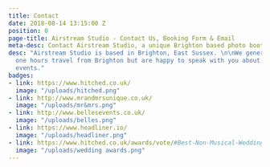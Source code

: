 ```yaml
---
title: Contact
date: 2018-08-14 13:15:00 Z
position: 0
page-title: Airstream Studio - Contact Us, Booking Form & Email
meta-desc: Contact Airstream Studio, a unique Brighton based photo booth.
desc: "Airstream Studio is based in Brighton, East Sussex. \n\nWe generally work within
  one hours travel from Brighton but are happy to speak with you about longer distance
  events."
badges:
- link: https://www.hitched.co.uk/
  image: "/uploads/hitched.png"
- link: http://www.mrandmrsunique.co.uk/
  image: "/uploads/mr&mrs.png"
- link: http://www.bellesevents.co.uk/
  image: "/uploads/belles.png"
- link: https://www.headliner.io/
  image: "/uploads/headliner.png"
- link: https://www.hitched.co.uk/awards/vote/#Best-Non-Musical-Wedding-Entertainment
  image: "/uploads/wedding awards.png"
---
```


